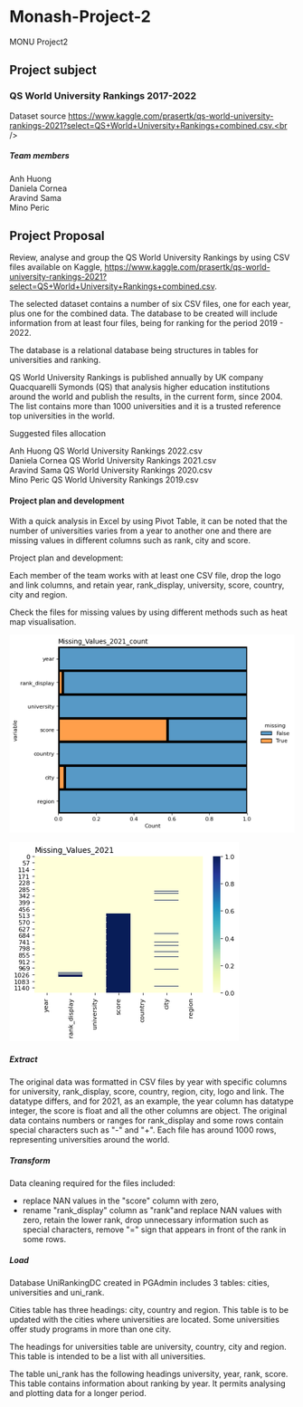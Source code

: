 # Monash-Project-2
MONU Project2

## Project subject  

### QS World University Rankings 2017-2022  

Dataset source https://www.kaggle.com/prasertk/qs-world-university-rankings-2021?select=QS+World+University+Rankings+combined.csv.<br />

##### Team members

Anh Huong<br />
Daniela Cornea<br />
Aravind Sama<br />
Mino Peric<br />

## Project Proposal

Review, analyse and group the QS World University Rankings by using CSV files available on Kaggle, https://www.kaggle.com/prasertk/qs-world-university-rankings-2021?select=QS+World+University+Rankings+combined.csv.  

The selected dataset contains a number of six CSV files, one for each year, plus one for the combined data. The database to be created will include information from at least four files, being for ranking for the period 2019 - 2022.  

The database is a relational database being structures in tables for universities and ranking. 

QS World University Rankings is published annually by UK company Quacquarelli Symonds (QS) that analysis higher education institutions around the world and publish the results, in the current form, since 2004. The list contains more than 1000 universities and it is a trusted reference top universities in the world. 

Suggested files allocation<br />

Anh Huong QS World University Rankings 2022.csv<br />
Daniela Cornea QS World University Rankings 2021.csv<br />
Aravind Sama QS World University Rankings 2020.csv<br />
Mino Peric QS World University Rankings 2019.csv<br />

#### Project plan and development<br />

With a quick analysis in Excel by using Pivot Table, it can be noted that the number of universities varies from a year to another one and there are missing values in different columns such as rank, city and score. 

Project plan and development:

Each member of the team works with at least one CSV file, drop the logo and link columns, and retain year, rank_display, university, score, country, city and region.

Check the files for missing values by using different methods such as heat map visualisation.

![Missing_Values_2021_count](Output_DC/visualizing_missing_data_2021_count.png)  

![Missing_Values_2021](Output_DC/visualizing_missing_values_2021.png)  

##### Extract

The original data was formatted in CSV files by year with specific columns for university, rank_display, score, country, region, city, logo and link. The datatype differs, and for 2021, as an example, the year column has datatype integer, the score is float and all the other columns are object.
The original data contains numbers or ranges for rank_display and some rows contain special characters such as "-" and "+".
Each file has around 1000 rows, representing universities around the world.

##### Transform

Data cleaning required for the files included:   
- replace NAN values in the "score" column with zero,   
- rename "rank_display" column as "rank"and replace NAN values with zero, retain the lower rank, drop unnecessary information such as special characters, remove "=" sign that appears in front of the rank in some rows.

##### Load

Database UniRankingDC created in PGAdmin includes 3 tables: cities, universities and uni_rank.

Cities table has three headings: city, country and region. This table is to be updated with the cities where universities are located. Some universities offer study programs in more than one city.

The headings for universities table are university, country, city and region. This table is intended to be a list with all universities.

The table uni_rank has the following headings university, year, rank, score. This table contains information about ranking by year. It permits analysing and plotting data for a longer period.







